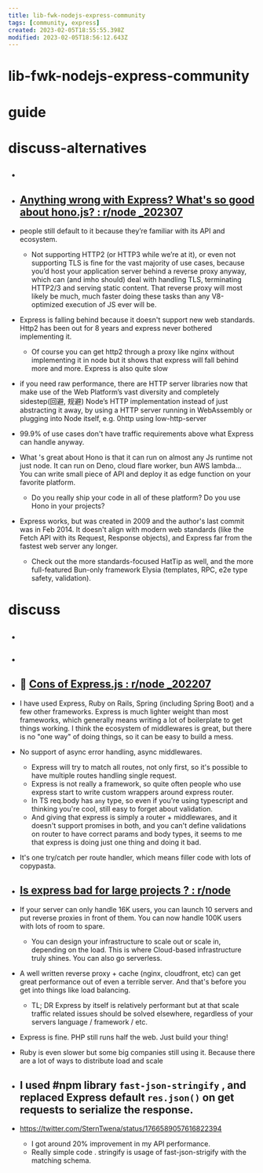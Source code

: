```yaml
---
title: lib-fwk-nodejs-express-community
tags: [community, express]
created: 2023-02-05T18:55:55.398Z
modified: 2023-02-05T18:56:12.643Z
---
```


# lib-fwk-nodejs-express-community

# guide

# discuss-alternatives
- ## 

- ## [Anything wrong with Express? What's so good about hono.js? : r/node _202307](https://www.reddit.com/r/node/comments/1502t43/anything_wrong_with_express_whats_so_good_about/)
- people still default to it because they’re familiar with its API and ecosystem.
  - Not supporting HTTP2 (or HTTP3 while we’re at it), or even not supporting TLS is fine for the vast majority of use cases, because you’d host your application server behind a reverse proxy anyway, which can (and imho should) deal with handling TLS, terminating HTTP2/3 and serving static content. That reverse proxy will most likely be much, much faster doing these tasks than any V8-optimized execution of JS ever will be.
- Express is falling behind because it doesn't support new web standards. Http2 has been out for 8 years and express never bothered implementing it. 
  - Of course you can get http2 through a proxy like nginx without implementing it in node but it shows that express will fall behind more and more. Express is also quite slow

- if you need raw performance, there are HTTP server libraries now that make use of the Web Platform’s vast diversity and completely sidestep(回避, 规避) Node’s HTTP implementation instead of just abstracting it away, by using a HTTP server running in WebAssembly or plugging into Node itself, e.g. 0http using low-http-server

- 99.9% of use cases don't have traffic requirements above what Express can handle anyway.

- What 's great about Hono is that it can run on almost any Js runtime not just node. It can run on Deno, cloud flare worker, bun AWS lambda... You can write small piece of API and deploy it as edge function on your favorite platform.
  - Do you really ship your code in all of these platform? Do you use Hono in your projects?

- Express works, but was created in 2009 and the author's last commit was in Feb 2014. It doesn't align with modern web standards (like the Fetch API with its Request, Response objects), and Express far from the fastest web server any longer.
  - Check out the more standards-focused HatTip as well, and the more full-featured Bun-only framework Elysia (templates, RPC, e2e type safety, validation).
# discuss
- ## 

- ## 

- ## 🐛 [Cons of Express.js : r/node _202207](https://www.reddit.com/r/node/comments/voyv0i/cons_of_expressjs/)
- I have used Express, Ruby on Rails, Spring (including Spring Boot) and a few other frameworks. Express is much lighter weight than most frameworks, which generally means writing a lot of boilerplate to get things working. I think the ecosystem of middlewares is great, but there is no "one way" of doing things, so it can be easy to build a mess.

- No support of async error handling, async middlewares.
  - Express will try to match all routes, not only first, so it's possible to have multiple routes handling single request.
  - Express is not really a framework, so quite often people who use express start to write custom wrappers around express router.
  - In TS req.body has `any` type, so even if you're using typescript and thinking you're cool, still easy to forget about validation.
  - And giving that express is simply a router + middlewares, and it doesn't support promises in both, and you can't define validations on router to have correct params and body types, it seems to me that express is doing just one thing and doing it bad.

- It's one try/catch per route handler, which means filler code with lots of copypasta.

- ## [Is express bad for large projects ? : r/node](https://www.reddit.com/r/node/comments/skoggh/is_express_bad_for_large_projects/)
- If your server can only handle 16K users, you can launch 10 servers and put reverse proxies in front of them. You can now handle 100K users with lots of room to spare.
  - You can design your infrastructure to scale out or scale in, depending on the load. This is where Cloud-based infrastructure truly shines. You can also go serverless.

- A well written reverse proxy + cache (nginx, cloudfront, etc) can get great performance out of even a terrible server. And that's before you get into things like load balancing.
  - TL; DR Express by itself is relatively performant but at that scale traffic related issues should be solved elsewhere, regardless of your servers language / framework / etc.

- Express is fine. PHP still runs half the web. Just build your thing!

- Ruby is even slower but some big companies still using it. Because there are a lot of ways to distribute load and scale

- ## I used #npm library `fast-json-stringify` , and replaced Express default `res.json()` on get requests to serialize the response. 
- https://twitter.com/SternTwena/status/1766589057616822394
  - I got around 20% improvement in my API performance.
  - Really simple code . stringify is usage of fast-json-strigify with the matching schema.
